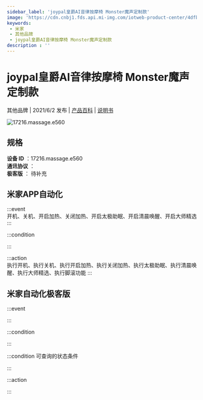 ```yaml
---
sidebar_label: 'joypal皇爵AI音律按摩椅 Monster魔声定制款'
image: 'https://cdn.cnbj1.fds.api.mi-img.com/iotweb-product-center/4dfb8182450d82163eb3f7d5cbe67393_微信图片_20210428111855.png?GalaxyAccessKeyId=AKVGLQWBOVIRQ3XLEW&Expires=9223372036854775807&Signature=Sm3bK6gZxJQL9cVC37FRbS7kjDE='
keywords: 
 - 米家
 - 其他品牌
 - joypal皇爵AI音律按摩椅 Monster魔声定制款
description : ''
---
```

# joypal皇爵AI音律按摩椅 Monster魔声定制款

其他品牌 | 2021/6/2 发布 | [产品百科](https://home.mi.com/webapp/content/baike/product/index.html?model=17216.massage.e560/) | [说明书](https://home.mi.com/views/introduction.html?model=17216.massage.e560&region=cn)

![17216.massage.e560](https://cdn.cnbj1.fds.api.mi-img.com/iotweb-product-center/4dfb8182450d82163eb3f7d5cbe67393_微信图片_20210428111855.png?GalaxyAccessKeyId=AKVGLQWBOVIRQ3XLEW&Expires=9223372036854775807&Signature=Sm3bK6gZxJQL9cVC37FRbS7kjDE=)

## 规格  
> 
**设备 ID** ：17216.massage.e560  
**通讯协议** ：  
**极客版**  ： 待补充 


## 米家APP自动化  

:::event  
开机、关机、开启加热、关闭加热、开启太极助眠、开启清晨唤醒、开启大师精选
:::

:::condition  

:::

:::action   
执行开机、执行关机、执行开启加热、执行关闭加热、执行太极助眠、执行清晨唤醒、执行大师精选、执行脚滚功能
:::

## 米家自动化极客版  

:::event  

:::

:::condition  

:::

:::condition 可查询的状态条件  

:::

:::action  

:::

        
